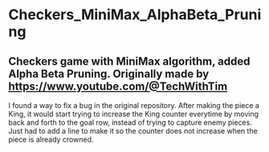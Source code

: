 # Checkers_MiniMax_AlphaBeta_Pruning
## Checkers game with MiniMax algorithm, added Alpha Beta Pruning. Originally made by https://www.youtube.com/@TechWithTim

I found a way to fix a bug in the original repository. After making the piece a King, it would start trying to increase the King counter everytime by moving back and forth to the goal row, instead of trying to capture enemy pieces. Just had to add a line to make it so the counter does not increase when the piece is already crowned.
